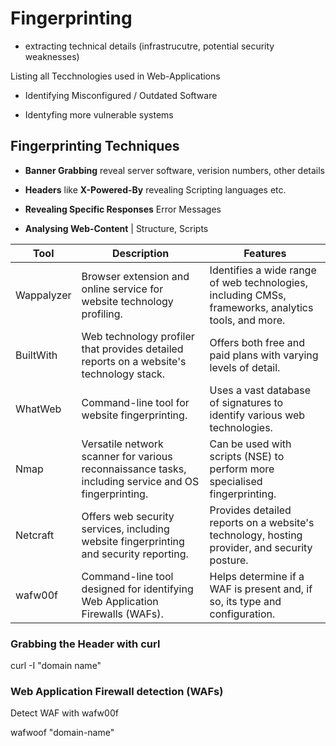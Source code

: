 # Fingerprinting

- extracting technical details (infrastrucutre, potential security weaknesses)

Listing all Tecchnologies used in Web-Applications

- Identifying Misconfigured / Outdated Software

- Identyfing more vulnerable systems

## Fingerprinting Techniques

- **Banner Grabbing** reveal server software, verision numbers, other details

- **Headers** like **X-Powered-By** revealing Scripting languages etc. 

- **Revealing Specific Responses** Error Messages

- **Analysing Web-Content** | Structure, Scripts

| Tool        | Description                                                  | Features                                                                 |
|-------------|--------------------------------------------------------------|--------------------------------------------------------------------------|
| Wappalyzer  | Browser extension and online service for website technology profiling. | Identifies a wide range of web technologies, including CMSs, frameworks, analytics tools, and more. |
| BuiltWith   | Web technology profiler that provides detailed reports on a website's technology stack. | Offers both free and paid plans with varying levels of detail.           |
| WhatWeb     | Command-line tool for website fingerprinting.                | Uses a vast database of signatures to identify various web technologies. |
| Nmap        | Versatile network scanner for various reconnaissance tasks, including service and OS fingerprinting. | Can be used with scripts (NSE) to perform more specialised fingerprinting. |
| Netcraft    | Offers web security services, including website fingerprinting and security reporting. | Provides detailed reports on a website's technology, hosting provider, and security posture. |
| wafw00f     | Command-line tool designed for identifying Web Application Firewalls (WAFs). | Helps determine if a WAF is present and, if so, its type and configuration. |

### Grabbing the Header with curl 

curl -I "domain name"

### Web Application Firewall detection (WAFs)

Detect WAF with wafw00f

wafwoof "domain-name"